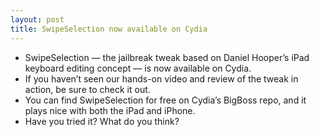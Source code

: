 ```yaml
---
layout: post
title: SwipeSelection now available on Cydia
---
```

* SwipeSelection — the jailbreak tweak based on Daniel Hooper’s iPad keyboard editing concept — is now available on Cydia.
* If you haven’t seen our hands-on video and review of the tweak in action, be sure to check it out.
* You can find SwipeSelection for free on Cydia’s BigBoss repo, and it plays nice with both the iPad and iPhone.
* Have you tried it? What do you think?

